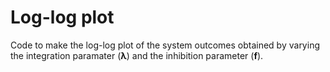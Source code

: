 # Log-log plot

Code to make the log-log plot of the system outcomes obtained by varying the integration paramater (**&lambda;**) and the inhibition parameter (**f**).
